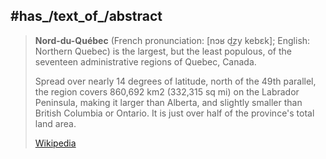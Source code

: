 
## #has_/text_of_/abstract 

> **Nord-du-Québec** (French pronunciation: [nɔʁ d͜zy kebɛk]; English: Northern Quebec) is the largest, but the least populous, of the seventeen administrative regions of Quebec, Canada.
>
> Spread over nearly 14 degrees of latitude, north of the 49th parallel, the region covers 860,692 km2 (332,315 sq mi) on the Labrador Peninsula, making it larger than Alberta, and slightly smaller than British Columbia or Ontario. It is just over half of the province's total land area.
>
> [Wikipedia](https://en.wikipedia.org/wiki/Nord-du-Qu%C3%A9bec)
